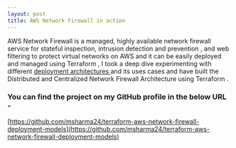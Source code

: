 ```yaml
---
layout: post
title: AWS Network Firewall in action
---
```


AWS Network Firewall is a managed,  highly available network firewall service  for stateful inspection, intrusion detection and prevention , and web filtering to protect virtual networks on AWS and it  can be easily deployed and managed using Terraform , I took a deep dive experimenting with different [deployment architectures ](https://aws.amazon.com/blogs/networking-and-content-delivery/deployment-models-for-aws-network-firewall/) and its uses cases and have built the Distributed and Centralized Network Firewall Architecture using Terraform .

### You can find the project on my GitHub profile in the below URL -

[https://github.com/msharma24/terraform-aws-network-firewall-deployment-models](https://github.com/msharma24/terraform-aws-network-firewall-deployment-models)



